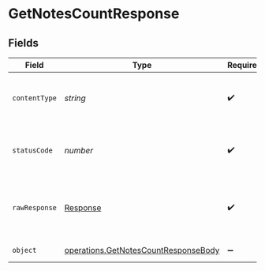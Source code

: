 # GetNotesCountResponse


## Fields

| Field                                                                                        | Type                                                                                         | Required                                                                                     | Description                                                                                  |
| -------------------------------------------------------------------------------------------- | -------------------------------------------------------------------------------------------- | -------------------------------------------------------------------------------------------- | -------------------------------------------------------------------------------------------- |
| `contentType`                                                                                | *string*                                                                                     | :heavy_check_mark:                                                                           | HTTP response content type for this operation                                                |
| `statusCode`                                                                                 | *number*                                                                                     | :heavy_check_mark:                                                                           | HTTP response status code for this operation                                                 |
| `rawResponse`                                                                                | [Response](https://developer.mozilla.org/en-US/docs/Web/API/Response)                        | :heavy_check_mark:                                                                           | Raw HTTP response; suitable for custom response parsing                                      |
| `object`                                                                                     | [operations.GetNotesCountResponseBody](../../models/operations/getnotescountresponsebody.md) | :heavy_minus_sign:                                                                           | Successful response                                                                          |